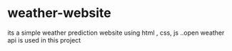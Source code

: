 # weather-website
its a simple weather prediction website using html , css, js ..open weather api is used in this project
